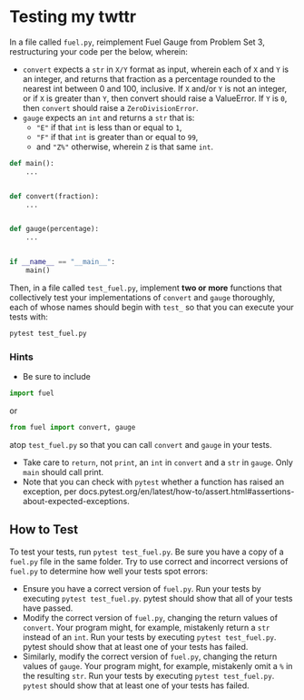 # Testing my twttr

In a file called `fuel.py`, reimplement Fuel Gauge from Problem Set 3, restructuring your code per the below, wherein:

- `convert` expects a `str` in `X/Y` format as input, wherein each of `X` and `Y` is an integer, and returns that fraction as a percentage rounded to the nearest int between 0 and 100, inclusive. If `X` and/or `Y` is not an integer, or if `X` is greater than `Y`, then convert should raise a ValueError. If `Y` is `0`, then `convert` should raise a `ZeroDivisionError`.
- `gauge` expects an `int` and returns a `str` that is:
  - `"E"` if that `int` is less than or equal to `1`,
  - `"F"` if that `int` is greater than or equal to `99`,
  - and `"Z%"` otherwise, wherein `Z` is that same `int`.

```python
def main():
    ...


def convert(fraction):
    ...


def gauge(percentage):
    ...


if __name__ == "__main__":
    main()
```

Then, in a file called `test_fuel.py`, implement **two or more** functions that collectively test your implementations of `convert` and `gauge` thoroughly, each of whose names should begin with `test_` so that you can execute your tests with:

```bash
pytest test_fuel.py
```

### Hints

- Be sure to include

```python
import fuel
```

or

```python
from fuel import convert, gauge
```

atop `test_fuel.py` so that you can call `convert` and `gauge` in your tests.

- Take care to `return`, not `print`, an `int` in `convert` and a `str` in `gauge`. Only` main` should call print.
- Note that you can check with `pytest` whether a function has raised an exception, per docs.pytest.org/en/latest/how-to/assert.html#assertions-about-expected-exceptions.

## How to Test

To test your tests, run `pytest test_fuel.py`. Be sure you have a copy of a `fuel.py` file in the same folder. Try to use correct and incorrect versions of `fuel.py` to determine how well your tests spot errors:

- Ensure you have a correct version of `fuel.py`. Run your tests by executing `pytest test_fuel.py`. pytest should show that all of your tests have passed.
- Modify the correct version of `fuel.py`, changing the return values of `convert`. Your program might, for example, mistakenly return a `str` instead of an `int`. Run your tests by executing `pytest test_fuel.py`. pytest should show that at least one of your tests has failed.
- Similarly, modify the correct version of `fuel.py`, changing the return values of `gauge`. Your program might, for example, mistakenly omit a `%` in the resulting `str`. Run your tests by executing `pytest test_fuel.py`. `pytest` should show that at least one of your tests has failed.